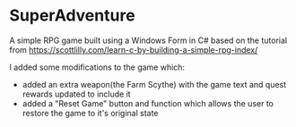 # SuperAdventure
A simple RPG game built using a Windows Form in C# based on the tutorial from 
https://scottlilly.com/learn-c-by-building-a-simple-rpg-index/ 

I added some modifications to the game which:
- added an extra weapon(the Farm Scythe) with the game text and quest rewards updated to include it
- added a "Reset Game" button and function which allows the user to restore the game to it's original state

